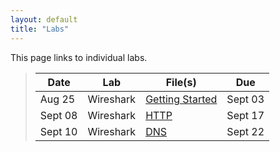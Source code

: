 ```yaml
---
layout: default
title: "Labs"
---
```


This page links to individual labs.

>  Date   | Lab | File(s) | Due
> ------- | --- | ------- | ----
> Aug 25 | Wireshark | [Getting Started](files/Wireshark_Intro_v7.0.pdf) | Sept 03
> Sept 08 | Wireshark | [HTTP](files/Wireshark_HTTP_v7.0.pdf) | Sept 17
> Sept 10 | Wireshark | [DNS](files/Wireshark_DNS_v7.0.pdf) | Sept 22
